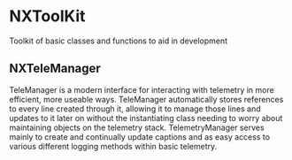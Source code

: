 # NXToolKit
Toolkit of basic classes and functions to aid in development

## NXTeleManager
TeleManager is a modern interface for interacting with telemetry in more efficient, more useable ways. TeleManager automatically stores references to every line created through it, allowing it to manage those lines and updates to it later on without the instantiating class needing to worry about maintaining objects on the telemetry stack. TelemetryManager serves mainly to create and continually update captions and as easy access to various different logging methods within basic telemetry.
